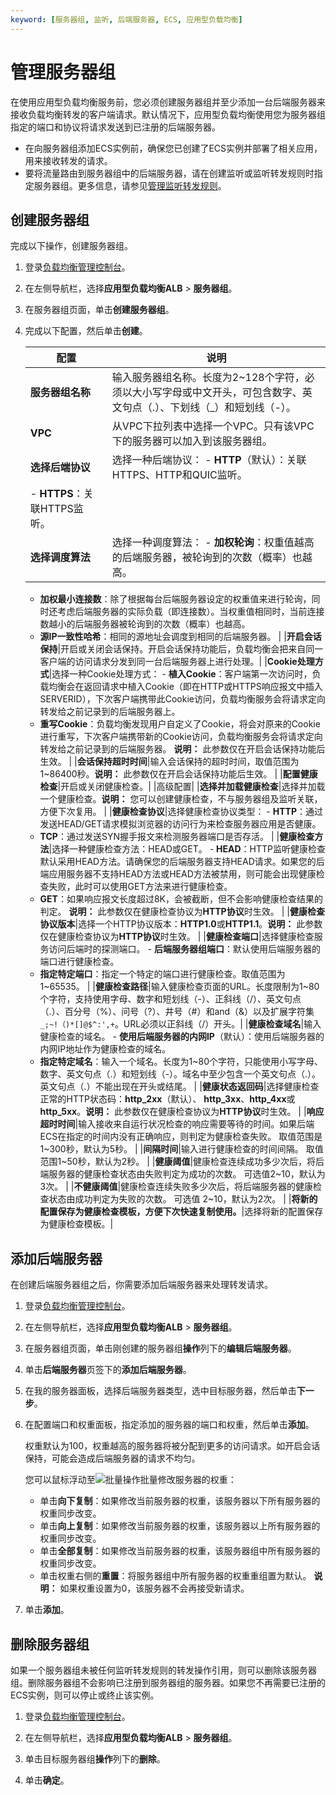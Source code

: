 ```yaml
---
keyword: [服务器组, 监听, 后端服务器, ECS, 应用型负载均衡]
---
```


# 管理服务器组

在使用应用型负载均衡服务前，您必须创建服务器组并至少添加一台后端服务器来接收负载均衡转发的客户端请求。默认情况下，应用型负载均衡使用您为服务器组指定的端口和协议将请求发送到已注册的后端服务器。

-   在向服务器组添加ECS实例前，确保您已创建了ECS实例并部署了相关应用，用来接收转发的请求。
-   要将流量路由到服务器组中的后端服务器，请在创建监听或监听转发规则时指定服务器组。更多信息，请参见[管理监听转发规则](/cn.zh-CN/应用型负载均衡ALB/应用型负载均衡用户指南/应用型负载均衡监听/管理监听转发规则.md)。

## 创建服务器组

完成以下操作，创建服务器组。

1.  登录[负载均衡管理控制台](https://slb.console.aliyun.com/slb)。

2.  在左侧导航栏，选择**应用型负载均衡ALB** \> **服务器组**。

3.  在服务器组页面，单击**创建服务器组**。

4.  完成以下配置，然后单击**创建**。

    |配置|说明|
    |--|--|
    |**服务器组名称**|输入服务器组名称。长度为2~128个字符，必须以大小写字母或中文开头，可包含数字、英文句点（.）、下划线（\_）和短划线（-）。|
    |**VPC**|从VPC下拉列表中选择一个VPC。只有该VPC下的服务器可以加入到该服务器组。|
    |**选择后端协议**|选择一种后端协议：    -   **HTTP**（默认）：关联HTTPS、HTTP和QUIC监听。
    -   **HTTPS**：关联HTTPS监听。 |
    |**选择调度算法**|选择一种调度算法：    -   **加权轮询**：权重值越高的后端服务器，被轮询到的次数（概率）也越高。
    -   **加权最小连接数**：除了根据每台后端服务器设定的权重值来进行轮询，同时还考虑后端服务器的实际负载（即连接数）。当权重值相同时，当前连接数越小的后端服务器被轮询到的次数（概率）也越高。
    -   **源IP一致性哈希**：相同的源地址会调度到相同的后端服务器。 |
    |**开启会话保持**|开启或关闭会话保持。开启会话保持功能后，负载均衡会把来自同一客户端的访问请求分发到同一台后端服务器上进行处理。|
    |**Cookie处理方式**|选择一种Cookie处理方式：    -   **植入Cookie**：客户端第一次访问时，负载均衡会在返回请求中植入Cookie（即在HTTP或HTTPS响应报文中插入SERVERID），下次客户端携带此Cookie访问，负载均衡服务会将请求定向转发给之前记录到的后端服务器上。
    -   **重写Cookie**：负载均衡发现用户自定义了Cookie，将会对原来的Cookie进行重写，下次客户端携带新的Cookie访问，负载均衡服务会将请求定向转发给之前记录到的后端服务器。
**说明：** 此参数仅在开启会话保持功能后生效。 |
    |**会话保持超时时间**|输入会话保持的超时时间，取值范围为1~86400秒。**说明：** 此参数仅在开启会话保持功能后生效。 |
    |**配置健康检查**|开启或关闭健康检查。|
    |高级配置|
    |**选择并加载健康检查**|选择并加载一个健康检查。**说明：** 您可以创建健康检查，不与服务器组及监听关联，方便下次复用。 |
    |**健康检查协议**|选择健康检查协议类型：    -   **HTTP**：通过发送HEAD/GET请求模拟浏览器的访问行为来检查服务器应用是否健康。
    -   **TCP**：通过发送SYN握手报文来检测服务器端口是否存活。 |
    |**健康检查方法**|选择一种健康检查方法：HEAD或GET。    -   **HEAD**：HTTP监听健康检查默认采用HEAD方法。请确保您的后端服务器支持HEAD请求。如果您的后端应用服务器不支持HEAD方法或HEAD方法被禁用，则可能会出现健康检查失败，此时可以使用GET方法来进行健康检查。
    -   **GET**：如果响应报文长度超过8K，会被截断，但不会影响健康检查结果的判定。
**说明：** 此参数仅在健康检查协议为**HTTP协议**时生效。 |
    |**健康检查协议版本**|选择一个HTTP协议版本：**HTTP1.0**或**HTTP1.1**。**说明：** 此参数仅在健康检查协议为**HTTP协议**时生效。 |
    |**健康检查端口**|选择健康检查服务访问后端时的探测端口。    -   **后端服务器组端口**：默认使用后端服务器的端口进行健康检查。
    -   **指定特定端口**：指定一个特定的端口进行健康检查。取值范围为1~65535。 |
    |**健康检查路径**|输入健康检查页面的URL。长度限制为1~80个字符，支持使用字母、数字和短划线（-）、正斜线（/）、英文句点（.）、百分号（%）、问号（?）、井号（\#）和and（&）以及扩展字符集`_;~!（)*[]@$^:',+`。URL必须以正斜线（/）开头。|
    |**健康检查域名**|输入健康检查的域名。    -   **使用后端服务器的内网IP**（默认）：使用后端服务器的内网IP地址作为健康检查的域名。
    -   **指定特定域名**：输入一个域名。长度为1~80个字符，只能使用小写字母、数字、英文句点（.）和短划线（-）。域名中至少包含一个英文句点（.）。英文句点（.）不能出现在开头或结尾。 |
    |**健康状态返回码**|选择健康检查正常的HTTP状态码：**http\_2xx**（默认）、 **http\_3xx**、**http\_4xx**或**http\_5xx**。**说明：** 此参数仅在健康检查协议为**HTTP协议**时生效。 |
    |**响应超时时间**|输入接收来自运行状况检查的响应需要等待的时间。如果后端ECS在指定的时间内没有正确响应，则判定为健康检查失败。 取值范围是1~300秒，默认为5秒。 |
    |**间隔时间**|输入进行健康检查的时间间隔。 取值范围1~50秒，默认为2秒。 |
    |**健康阈值**|健康检查连续成功多少次后，将后端服务器的健康检查状态由失败判定为成功的次数。 可选值2~10，默认为3次。 |
    |**不健康阈值**|健康检查连续失败多少次后，将后端服务器的健康检查状态由成功判定为失败的次数。 可选值 2~10，默认为2次。 |
    |**将新的配置保存为健康检查模板，方便下次快速复制使用。**|选择将新的配置保存为健康检查模板。|


## 添加后端服务器

在创建后端服务器组之后，你需要添加后端服务器来处理转发请求。

1.  登录[负载均衡管理控制台](https://slb.console.aliyun.com/slb)。

2.  在左侧导航栏，选择**应用型负载均衡ALB** \> **服务器组**。

3.  在服务器组页面，单击刚创建的服务器组**操作**列下的**编辑后端服务器**。

4.  单击**后端服务器**页签下的**添加后端服务器**。

5.  在我的服务器面板，选择后端服务器类型，选中目标服务器，然后单击**下一步**。

6.  在配置端口和权重面板，指定添加的服务器的端口和权重，然后单击**添加**。

    权重默认为100，权重越高的服务器将被分配到更多的访问请求。如开启会话保持，可能会造成后端服务器的请求不均匀。

    您可以鼠标浮动至![批量操作](https://static-aliyun-doc.oss-accelerate.aliyuncs.com/assets/img/zh-CN/0101189061/p208921.png)批量修改服务器的权重：

    -   单击**向下复制**：如果修改当前服务器的权重，该服务器以下所有服务器的权重同步改变。
    -   单击**向上复制**：如果修改当前服务器的权重，该服务器以上所有服务器的权重同步改变。
    -   单击**全部复制**：如果修改当前服务器的权重，该服务器组中所有服务器的权重同步改变。
    -   单击权重右侧的**重置**：将服务器组中所有服务器的权重重组置为默认。
    **说明：** 如果权重设置为0，该服务器不会再接受新请求。

7.  单击**添加**。


## 删除服务器组

如果一个服务器组未被任何监听转发规则的转发操作引用，则可以删除该服务器组。删除服务器组不会影响已注册到服务器组的服务器。如果您不再需要已注册的 ECS实例，则可以停止或终止该实例。

1.  登录[负载均衡管理控制台](https://slb.console.aliyun.com/slb)。

2.  在左侧导航栏，选择**应用型负载均衡ALB** \> **服务器组**。

3.  单击目标服务器组**操作**列下的**删除**。

4.  单击**确定**。



